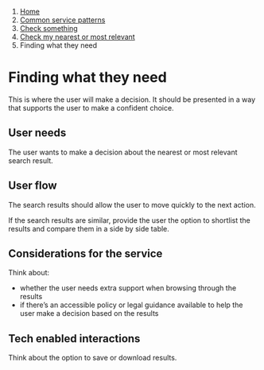 1.  [Home](/docs/core/contents)
2.	[Common service patterns](/docs/documentation/core/common-service-patterns/overview)
3.  [Check something](docs/documentation/core/common-service-patterns/service-patterns/check-something/overview)
4.  [Check my nearest or most relevant](/docs/documentation/core/common-service-patterns/service-patterns/check-something/check-my-nearest/overview)
5.  Finding what they need

# Finding what they need
This is where the user will make a decision. It should be presented in a way that supports the user to make a confident choice. 

## User needs

The user wants to make a decision about the nearest or most relevant search result.

## User flow

The search results should allow the user to move quickly to the next action. 

If the search results are similar, provide the user the option to shortlist the results and compare them in a side by side table.

## Considerations for the service

Think about:

* whether the user needs extra support when browsing through the results
* if there’s an accessible policy or legal guidance available to help the user make a decision based on the results

## Tech enabled interactions 

Think about the option to save or download results.
